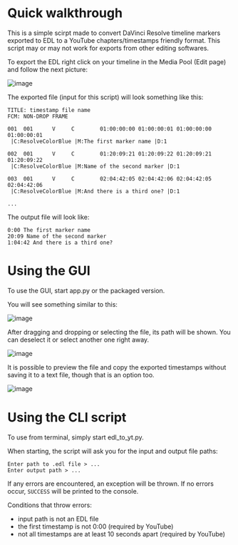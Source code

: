 # Quick walkthrough

This is a simple scirpt made to convert DaVinci Resolve timeline markers exported to EDL to a YouTube chapters/timestamps friendly format. This script may or may not work for exports from other editing softwares.

To export the EDL right click on your timeline in the Media Pool (Edit page) and follow the next picture:

![image](https://github.com/EmilPopovic/EDL-to-YT-Chapters/assets/104315710/e57d977b-3539-436b-a6e2-5264e59760d3)

The exported file (input for this script) will look something like this:

```
TITLE: timestamp file name
FCM: NON-DROP FRAME

001  001      V     C        01:00:00:00 01:00:00:01 01:00:00:00 01:00:00:01  
 |C:ResolveColorBlue |M:The first marker name |D:1

002  001      V     C        01:20:09:21 01:20:09:22 01:20:09:21 01:20:09:22  
 |C:ResolveColorBlue |M:Name of the second marker |D:1

003  001      V     C        02:04:42:05 02:04:42:06 02:04:42:05 02:04:42:06  
 |C:ResolveColorBlue |M:And there is a third one? |D:1

...
```

The output file will look like:

```
0:00 The first marker name
20:09 Name of the second marker
1:04:42 And there is a third one?
```

# Using the GUI

To use the GUI, start app.py or the packaged version.

You will see something similar to this:

![image](https://github.com/user-attachments/assets/b902d571-f043-4686-b196-7c48f805ee4d)

After dragging and dropping or selecting the file, its path will be shown. You can deselect it or select another one right away.

![image](https://github.com/user-attachments/assets/03d038f2-64fd-4d6f-b961-6863c1f615b1)

It is possible to preview the file and copy the exported timestamps without saving it to a text file, though that is an option too.

![image](https://github.com/user-attachments/assets/9c272ea5-e2d7-4de0-8629-9a9ef6660427)


# Using the CLI script

To use from terminal, simply start edl_to_yt.py.

When starting, the script will ask you for the input and output file paths:

```
Enter path to .edl file > ...
Enter output path > ...
```

If any errors are encountered, an exception will be thrown. If no errors occur, `SUCCESS` will be printed to the console.

Conditions that throw errors:
- input path is not an EDL file
- the first timestamp is not 0:00 (required by YouTube)
- not all timestamps are at least 10 seconds apart (required by YouTube)
